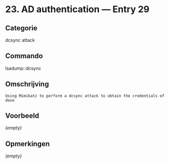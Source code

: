 # 23. AD authentication — Entry 29

## Categorie

dcsync attack

## Commando

lsadump::dcsync

## Omschrijving

```
Using Mimikatz to perform a dcsync attack to obtain the credentials of dave
```

## Voorbeeld

_(empty)_

## Opmerkingen

_(empty)_

